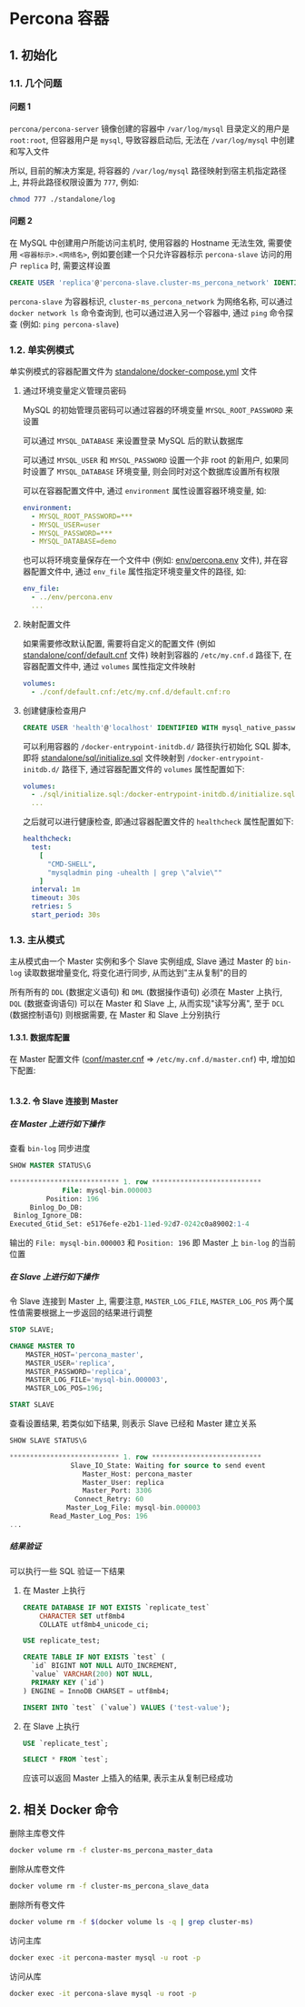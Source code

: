 # Percona 容器

## 1. 初始化

### 1.1. 几个问题

#### 问题 1

`percona/percona-server` 镜像创建的容器中 `/var/log/mysql` 目录定义的用户是 `root:root`, 但容器用户是 `mysql`, 导致容器启动后, 无法在 `/var/log/mysql` 中创建和写入文件

所以, 目前的解决方案是, 将容器的 `/var/log/mysql` 路径映射到宿主机指定路径上, 并将此路径权限设置为 `777`, 例如:

```bash
chmod 777 ./standalone/log
```

#### 问题 2

在 MySQL 中创建用户所能访问主机时, 使用容器的 Hostname 无法生效, 需要使用 `<容器标示>.<网络名>`, 例如要创建一个只允许容器标示 `percona-slave` 访问的用户 `replica` 时, 需要这样设置

```sql
CREATE USER 'replica'@'percona-slave.cluster-ms_percona_network' IDENTIFIED WITH mysql_native_password BY 'replica';
```

`percona-slave` 为容器标识, `cluster-ms_percona_network` 为网络名称, 可以通过 `docker network ls` 命令查询到, 也可以通过进入另一个容器中, 通过 `ping` 命令探查 (例如: `ping percona-slave`)

### 1.2. 单实例模式

单实例模式的容器配置文件为 [standalone/docker-compose.yml](./standalone/docker-compose.yml) 文件

1. 通过环境变量定义管理员密码

    MySQL 的初始管理员密码可以通过容器的环境变量 `MYSQL_ROOT_PASSWORD` 来设置

    可以通过 `MYSQL_DATABASE` 来设置登录 MySQL 后的默认数据库

    可以通过 `MYSQL_USER` 和 `MYSQL_PASSWORD` 设置一个非 root 的新用户, 如果同时设置了 `MYSQL_DATABASE` 环境变量, 则会同时对这个数据库设置所有权限

    可以在容器配置文件中, 通过 `environment` 属性设置容器环境变量, 如:

    ```yml
    environment:
      - MYSQL_ROOT_PASSWORD=***
      - MYSQL_USER=user
      - MYSQL_PASSWORD=***
      - MYSQL_DATABASE=demo
    ```

    也可以将环境变量保存在一个文件中 (例如: [env/percona.env](./env/percona.env) 文件), 并在容器配置文件中, 通过 `env_file` 属性指定环境变量文件的路径, 如:

    ```yml
    env_file:
      - ../env/percona.env
      ...
    ```

2. 映射配置文件

    如果需要修改默认配置, 需要将自定义的配置文件 (例如 [standalone/conf/default.cnf](./standalone/conf/default.cnf) 文件) 映射到容器的 `/etc/my.cnf.d` 路径下, 在容器配置文件中, 通过 `volumes` 属性指定文件映射

    ```yml
    volumes:
      - ./conf/default.cnf:/etc/my.cnf.d/default.cnf:ro
    ```

3. 创建健康检查用户

    ```sql
    CREATE USER 'health'@'localhost' IDENTIFIED WITH mysql_native_password BY '';
    ```

    可以利用容器的 `/docker-entrypoint-initdb.d/` 路径执行初始化 SQL 脚本, 即将 [standalone/sql/initialize.sql](./standalone/sql/initialize.sql) 文件映射到 `/docker-entrypoint-initdb.d/` 路径下, 通过容器配置文件的 `volumes` 属性配置如下:

    ```yml
    volumes:
      - ./sql/initialize.sql:/docker-entrypoint-initdb.d/initialize.sql:ro
      ...
    ```

    之后就可以进行健康检查, 即通过容器配置文件的 `healthcheck` 属性配置如下:

    ```yml
    healthcheck:
      test:
        [
          "CMD-SHELL",
          "mysqladmin ping -uhealth | grep \"alvie\""
        ]
      interval: 1m
      timeout: 30s
      retries: 5
      start_period: 30s
    ```

### 1.3. 主从模式

主从模式由一个 Master 实例和多个 Slave 实例组成, Slave 通过 Master 的 `bin-log` 读取数据增量变化, 将变化进行同步, 从而达到"主从复制"的目的

所有所有的 `DDL` (数据定义语句) 和 `DML` (数据操作语句) 必须在 Master 上执行, `DQL` (数据查询语句) 可以在 Master 和 Slave 上, 从而实现"读写分离", 至于 `DCL` (数据控制语句) 则根据需要, 在 Master 和 Slave 上分别执行

#### 1.3.1. 数据库配置

在 Master 配置文件 ([conf/master.cnf](./cluster-ms/conf/master.cnf) ⇒ `/etc/my.cnf.d/master.cnf`) 中, 增加如下配置:

```ini

```

#### 1.3.2. 令 Slave 连接到 Master

##### 在 Master 上进行如下操作

查看 `bin-log` 同步进度

```sql
SHOW MASTER STATUS\G

*************************** 1. row ***************************
             File: mysql-bin.000003
         Position: 196
     Binlog_Do_DB:
 Binlog_Ignore_DB:
Executed_Gtid_Set: e5176efe-e2b1-11ed-92d7-0242c0a89002:1-4
```

输出的 `File: mysql-bin.000003` 和 `Position: 196` 即 Master 上 `bin-log` 的当前位置

##### 在 Slave 上进行如下操作

令 Slave 连接到 Master 上, 需要注意, `MASTER_LOG_FILE`, `MASTER_LOG_POS` 两个属性值需要根据上一步返回的结果进行调整

```sql
STOP SLAVE;

CHANGE MASTER TO
    MASTER_HOST='percona_master',
    MASTER_USER='replica',
    MASTER_PASSWORD='replica',
    MASTER_LOG_FILE='mysql-bin.000003',
    MASTER_LOG_POS=196;

START SLAVE
```

查看设置结果, 若类似如下结果, 则表示 Slave 已经和 Master 建立关系

```sql
SHOW SLAVE STATUS\G

*************************** 1. row ***************************
               Slave_IO_State: Waiting for source to send event
                  Master_Host: percona_master
                  Master_User: replica
                  Master_Port: 3306
                Connect_Retry: 60
              Master_Log_File: mysql-bin.000003
          Read_Master_Log_Pos: 196
...
```

##### 结果验证

可以执行一些 SQL 验证一下结果

1. 在 Master 上执行

    ```sql
    CREATE DATABASE IF NOT EXISTS `replicate_test`
        CHARACTER SET utf8mb4
        COLLATE utf8mb4_unicode_ci;

    USE replicate_test;

    CREATE TABLE IF NOT EXISTS `test` (
      `id` BIGINT NOT NULL AUTO_INCREMENT,
      `value` VARCHAR(200) NOT NULL,
      PRIMARY KEY (`id`)
    ) ENGINE = InnoDB CHARSET = utf8mb4;

    INSERT INTO `test` (`value`) VALUES ('test-value');
    ```

2. 在 Slave 上执行

    ```sql
    USE `replicate_test`;

    SELECT * FROM `test`;
    ```

    应该可以返回 Master 上插入的结果, 表示主从复制已经成功

## 2. 相关 Docker 命令

删除主库卷文件

```bash
docker volume rm -f cluster-ms_percona_master_data
```

删除从库卷文件

```bash
docker volume rm -f cluster-ms_percona_slave_data
```

删除所有卷文件

```bash
docker volume rm -f $(docker volume ls -q | grep cluster-ms)
```

访问主库

```bash
docker exec -it percona-master mysql -u root -p
```

访问从库

```bash
docker exec -it percona-slave mysql -u root -p
```

